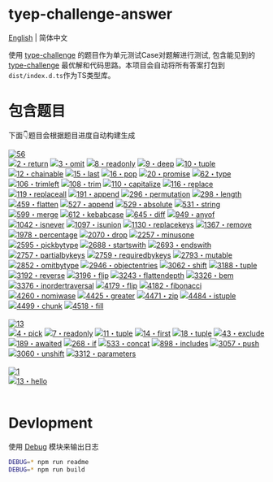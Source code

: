 # tyep-challenge-answer

[English](./readme.md) | 简体中文


使用 [type-challenge](https://github.com/type-challenges/type-challenges) 的题目作为单元测试Case对题解进行测试, 包含能见到的 [type-challenge](https://github.com/type-challenges/type-challenges) 最优解和代码思路。本项目会自动将所有答案打包到`dist/index.d.ts`作为TS类型库。

# 包含题目

下面👇题目会根据题目进度自动构建生成

<!-- Here with topic and answer list start -->
<p><a href="https://github.com/ManfredHu/type-challenge-answer/tree/master/" target="_blank"><img src="https://img.shields.io/badge/medium-56-d9901a" alt="56"/></a> <br /><a href="https://github.com/ManfredHu/type-challenge-answer/tree/master/questions/00002-medium-return-type.ts" target="_blank"><img src="https://img.shields.io/badge/-2%E3%83%BBreturn-d9901a" alt="2・return"/></a> <a href="https://github.com/ManfredHu/type-challenge-answer/tree/master/questions/00003-medium-omit.ts" target="_blank"><img src="https://img.shields.io/badge/-3%E3%83%BBomit-d9901a" alt="3・omit"/></a> <a href="https://github.com/ManfredHu/type-challenge-answer/tree/master/questions/00008-medium-readonly-2.ts" target="_blank"><img src="https://img.shields.io/badge/-8%E3%83%BBreadonly-d9901a" alt="8・readonly"/></a> <a href="https://github.com/ManfredHu/type-challenge-answer/tree/master/questions/00009-medium-deep-readonly.ts" target="_blank"><img src="https://img.shields.io/badge/-9%E3%83%BBdeep-d9901a" alt="9・deep"/></a> <a href="https://github.com/ManfredHu/type-challenge-answer/tree/master/questions/00010-medium-tuple-to-union.ts" target="_blank"><img src="https://img.shields.io/badge/-10%E3%83%BBtuple-d9901a" alt="10・tuple"/></a> <a href="https://github.com/ManfredHu/type-challenge-answer/tree/master/questions/00012-medium-chainable-options.ts" target="_blank"><img src="https://img.shields.io/badge/-12%E3%83%BBchainable-d9901a" alt="12・chainable"/></a> <a href="https://github.com/ManfredHu/type-challenge-answer/tree/master/questions/00015-medium-last.ts" target="_blank"><img src="https://img.shields.io/badge/-15%E3%83%BBlast-d9901a" alt="15・last"/></a> <a href="https://github.com/ManfredHu/type-challenge-answer/tree/master/questions/00016-medium-pop.ts" target="_blank"><img src="https://img.shields.io/badge/-16%E3%83%BBpop-d9901a" alt="16・pop"/></a> <a href="https://github.com/ManfredHu/type-challenge-answer/tree/master/questions/00020-medium-promise-all.ts" target="_blank"><img src="https://img.shields.io/badge/-20%E3%83%BBpromise-d9901a" alt="20・promise"/></a> <a href="https://github.com/ManfredHu/type-challenge-answer/tree/master/questions/00062-medium-type-lookup.ts" target="_blank"><img src="https://img.shields.io/badge/-62%E3%83%BBtype-d9901a" alt="62・type"/></a> <a href="https://github.com/ManfredHu/type-challenge-answer/tree/master/questions/00106-medium-trimleft.ts" target="_blank"><img src="https://img.shields.io/badge/-106%E3%83%BBtrimleft-d9901a" alt="106・trimleft"/></a> <a href="https://github.com/ManfredHu/type-challenge-answer/tree/master/questions/00108-medium-trim.ts" target="_blank"><img src="https://img.shields.io/badge/-108%E3%83%BBtrim-d9901a" alt="108・trim"/></a> <a href="https://github.com/ManfredHu/type-challenge-answer/tree/master/questions/00110-medium-capitalize.ts" target="_blank"><img src="https://img.shields.io/badge/-110%E3%83%BBcapitalize-d9901a" alt="110・capitalize"/></a> <a href="https://github.com/ManfredHu/type-challenge-answer/tree/master/questions/00116-medium-replace.ts" target="_blank"><img src="https://img.shields.io/badge/-116%E3%83%BBreplace-d9901a" alt="116・replace"/></a> <a href="https://github.com/ManfredHu/type-challenge-answer/tree/master/questions/00119-medium-replaceall.ts" target="_blank"><img src="https://img.shields.io/badge/-119%E3%83%BBreplaceall-d9901a" alt="119・replaceall"/></a> <a href="https://github.com/ManfredHu/type-challenge-answer/tree/master/questions/00191-medium-append-argument.ts" target="_blank"><img src="https://img.shields.io/badge/-191%E3%83%BBappend-d9901a" alt="191・append"/></a> <a href="https://github.com/ManfredHu/type-challenge-answer/tree/master/questions/00296-medium-permutation.ts" target="_blank"><img src="https://img.shields.io/badge/-296%E3%83%BBpermutation-d9901a" alt="296・permutation"/></a> <a href="https://github.com/ManfredHu/type-challenge-answer/tree/master/questions/00298-medium-length-of-string.ts" target="_blank"><img src="https://img.shields.io/badge/-298%E3%83%BBlength-d9901a" alt="298・length"/></a> <a href="https://github.com/ManfredHu/type-challenge-answer/tree/master/questions/00459-medium-flatten.ts" target="_blank"><img src="https://img.shields.io/badge/-459%E3%83%BBflatten-d9901a" alt="459・flatten"/></a> <a href="https://github.com/ManfredHu/type-challenge-answer/tree/master/questions/00527-medium-append-to-object.ts" target="_blank"><img src="https://img.shields.io/badge/-527%E3%83%BBappend-d9901a" alt="527・append"/></a> <a href="https://github.com/ManfredHu/type-challenge-answer/tree/master/questions/00529-medium-absolute.ts" target="_blank"><img src="https://img.shields.io/badge/-529%E3%83%BBabsolute-d9901a" alt="529・absolute"/></a> <a href="https://github.com/ManfredHu/type-challenge-answer/tree/master/questions/00531-medium-string-to-union.ts" target="_blank"><img src="https://img.shields.io/badge/-531%E3%83%BBstring-d9901a" alt="531・string"/></a> <a href="https://github.com/ManfredHu/type-challenge-answer/tree/master/questions/00599-medium-merge.ts" target="_blank"><img src="https://img.shields.io/badge/-599%E3%83%BBmerge-d9901a" alt="599・merge"/></a> <a href="https://github.com/ManfredHu/type-challenge-answer/tree/master/questions/00612-medium-kebabcase.ts" target="_blank"><img src="https://img.shields.io/badge/-612%E3%83%BBkebabcase-d9901a" alt="612・kebabcase"/></a> <a href="https://github.com/ManfredHu/type-challenge-answer/tree/master/questions/00645-medium-diff.ts" target="_blank"><img src="https://img.shields.io/badge/-645%E3%83%BBdiff-d9901a" alt="645・diff"/></a> <a href="https://github.com/ManfredHu/type-challenge-answer/tree/master/questions/00949-medium-anyof.ts" target="_blank"><img src="https://img.shields.io/badge/-949%E3%83%BBanyof-d9901a" alt="949・anyof"/></a> <a href="https://github.com/ManfredHu/type-challenge-answer/tree/master/questions/01042-medium-isnever.ts" target="_blank"><img src="https://img.shields.io/badge/-1042%E3%83%BBisnever-d9901a" alt="1042・isnever"/></a> <a href="https://github.com/ManfredHu/type-challenge-answer/tree/master/questions/01097-medium-isunion.ts" target="_blank"><img src="https://img.shields.io/badge/-1097%E3%83%BBisunion-d9901a" alt="1097・isunion"/></a> <a href="https://github.com/ManfredHu/type-challenge-answer/tree/master/questions/01130-medium-replacekeys.ts" target="_blank"><img src="https://img.shields.io/badge/-1130%E3%83%BBreplacekeys-d9901a" alt="1130・replacekeys"/></a> <a href="https://github.com/ManfredHu/type-challenge-answer/tree/master/questions/01367-medium-remove-index-signature.ts" target="_blank"><img src="https://img.shields.io/badge/-1367%E3%83%BBremove-d9901a" alt="1367・remove"/></a> <a href="https://github.com/ManfredHu/type-challenge-answer/tree/master/questions/01978-medium-percentage-parser.ts" target="_blank"><img src="https://img.shields.io/badge/-1978%E3%83%BBpercentage-d9901a" alt="1978・percentage"/></a> <a href="https://github.com/ManfredHu/type-challenge-answer/tree/master/questions/02070-medium-drop-char.ts" target="_blank"><img src="https://img.shields.io/badge/-2070%E3%83%BBdrop-d9901a" alt="2070・drop"/></a> <a href="https://github.com/ManfredHu/type-challenge-answer/tree/master/questions/02257-medium-minusone.ts" target="_blank"><img src="https://img.shields.io/badge/-2257%E3%83%BBminusone-d9901a" alt="2257・minusone"/></a> <a href="https://github.com/ManfredHu/type-challenge-answer/tree/master/questions/02595-medium-pickbytype.ts" target="_blank"><img src="https://img.shields.io/badge/-2595%E3%83%BBpickbytype-d9901a" alt="2595・pickbytype"/></a> <a href="https://github.com/ManfredHu/type-challenge-answer/tree/master/questions/02688-medium-startswith.ts" target="_blank"><img src="https://img.shields.io/badge/-2688%E3%83%BBstartswith-d9901a" alt="2688・startswith"/></a> <a href="https://github.com/ManfredHu/type-challenge-answer/tree/master/questions/02693-medium-endswith.ts" target="_blank"><img src="https://img.shields.io/badge/-2693%E3%83%BBendswith-d9901a" alt="2693・endswith"/></a> <a href="https://github.com/ManfredHu/type-challenge-answer/tree/master/questions/02757-medium-partialbykeys.ts" target="_blank"><img src="https://img.shields.io/badge/-2757%E3%83%BBpartialbykeys-d9901a" alt="2757・partialbykeys"/></a> <a href="https://github.com/ManfredHu/type-challenge-answer/tree/master/questions/02759-medium-requiredbykeys.ts" target="_blank"><img src="https://img.shields.io/badge/-2759%E3%83%BBrequiredbykeys-d9901a" alt="2759・requiredbykeys"/></a> <a href="https://github.com/ManfredHu/type-challenge-answer/tree/master/questions/02793-medium-mutable.ts" target="_blank"><img src="https://img.shields.io/badge/-2793%E3%83%BBmutable-d9901a" alt="2793・mutable"/></a> <a href="https://github.com/ManfredHu/type-challenge-answer/tree/master/questions/02852-medium-omitbytype.ts" target="_blank"><img src="https://img.shields.io/badge/-2852%E3%83%BBomitbytype-d9901a" alt="2852・omitbytype"/></a> <a href="https://github.com/ManfredHu/type-challenge-answer/tree/master/questions/02946-medium-objectentries.ts" target="_blank"><img src="https://img.shields.io/badge/-2946%E3%83%BBobjectentries-d9901a" alt="2946・objectentries"/></a> <a href="https://github.com/ManfredHu/type-challenge-answer/tree/master/questions/03062-medium-shift.ts" target="_blank"><img src="https://img.shields.io/badge/-3062%E3%83%BBshift-d9901a" alt="3062・shift"/></a> <a href="https://github.com/ManfredHu/type-challenge-answer/tree/master/questions/03188-medium-tuple-to-nested-object.ts" target="_blank"><img src="https://img.shields.io/badge/-3188%E3%83%BBtuple-d9901a" alt="3188・tuple"/></a> <a href="https://github.com/ManfredHu/type-challenge-answer/tree/master/questions/03192-medium-reverse.ts" target="_blank"><img src="https://img.shields.io/badge/-3192%E3%83%BBreverse-d9901a" alt="3192・reverse"/></a> <a href="https://github.com/ManfredHu/type-challenge-answer/tree/master/questions/03196-medium-flip-arguments.ts" target="_blank"><img src="https://img.shields.io/badge/-3196%E3%83%BBflip-d9901a" alt="3196・flip"/></a> <a href="https://github.com/ManfredHu/type-challenge-answer/tree/master/questions/03243-medium-flattendepth.ts" target="_blank"><img src="https://img.shields.io/badge/-3243%E3%83%BBflattendepth-d9901a" alt="3243・flattendepth"/></a> <a href="https://github.com/ManfredHu/type-challenge-answer/tree/master/questions/03326-medium-bem-style-string.ts" target="_blank"><img src="https://img.shields.io/badge/-3326%E3%83%BBbem-d9901a" alt="3326・bem"/></a> <a href="https://github.com/ManfredHu/type-challenge-answer/tree/master/questions/03376-medium-inordertraversal.ts" target="_blank"><img src="https://img.shields.io/badge/-3376%E3%83%BBinordertraversal-d9901a" alt="3376・inordertraversal"/></a> <a href="https://github.com/ManfredHu/type-challenge-answer/tree/master/questions/04179-medium-flip.ts" target="_blank"><img src="https://img.shields.io/badge/-4179%E3%83%BBflip-d9901a" alt="4179・flip"/></a> <a href="https://github.com/ManfredHu/type-challenge-answer/tree/master/questions/04182-medium-fibonacci-sequence.ts" target="_blank"><img src="https://img.shields.io/badge/-4182%E3%83%BBfibonacci-d9901a" alt="4182・fibonacci"/></a> <a href="https://github.com/ManfredHu/type-challenge-answer/tree/master/questions/04260-medium-nomiwase.ts" target="_blank"><img src="https://img.shields.io/badge/-4260%E3%83%BBnomiwase-d9901a" alt="4260・nomiwase"/></a> <a href="https://github.com/ManfredHu/type-challenge-answer/tree/master/questions/04425-medium-greater-than.ts" target="_blank"><img src="https://img.shields.io/badge/-4425%E3%83%BBgreater-d9901a" alt="4425・greater"/></a> <a href="https://github.com/ManfredHu/type-challenge-answer/tree/master/questions/04471-medium-zip.ts" target="_blank"><img src="https://img.shields.io/badge/-4471%E3%83%BBzip-d9901a" alt="4471・zip"/></a> <a href="https://github.com/ManfredHu/type-challenge-answer/tree/master/questions/04484-medium-istuple.ts" target="_blank"><img src="https://img.shields.io/badge/-4484%E3%83%BBistuple-d9901a" alt="4484・istuple"/></a> <a href="https://github.com/ManfredHu/type-challenge-answer/tree/master/questions/04499-medium-chunk.ts" target="_blank"><img src="https://img.shields.io/badge/-4499%E3%83%BBchunk-d9901a" alt="4499・chunk"/></a> <a href="https://github.com/ManfredHu/type-challenge-answer/tree/master/questions/04518-medium-fill.ts" target="_blank"><img src="https://img.shields.io/badge/-4518%E3%83%BBfill-d9901a" alt="4518・fill"/></a> <br /><br /><a href="https://github.com/ManfredHu/type-challenge-answer/tree/master/" target="_blank"><img src="https://img.shields.io/badge/easy-13-7aad0c" alt="13"/></a> <br /><a href="https://github.com/ManfredHu/type-challenge-answer/tree/master/questions/00004-easy-pick.ts" target="_blank"><img src="https://img.shields.io/badge/-4%E3%83%BBpick-7aad0c" alt="4・pick"/></a> <a href="https://github.com/ManfredHu/type-challenge-answer/tree/master/questions/00007-easy-readonly.ts" target="_blank"><img src="https://img.shields.io/badge/-7%E3%83%BBreadonly-7aad0c" alt="7・readonly"/></a> <a href="https://github.com/ManfredHu/type-challenge-answer/tree/master/questions/00011-easy-tuple-to-object.ts" target="_blank"><img src="https://img.shields.io/badge/-11%E3%83%BBtuple-7aad0c" alt="11・tuple"/></a> <a href="https://github.com/ManfredHu/type-challenge-answer/tree/master/questions/00014-easy-first.ts" target="_blank"><img src="https://img.shields.io/badge/-14%E3%83%BBfirst-7aad0c" alt="14・first"/></a> <a href="https://github.com/ManfredHu/type-challenge-answer/tree/master/questions/00018-easy-tuple-length.ts" target="_blank"><img src="https://img.shields.io/badge/-18%E3%83%BBtuple-7aad0c" alt="18・tuple"/></a> <a href="https://github.com/ManfredHu/type-challenge-answer/tree/master/questions/00043-easy-exclude.ts" target="_blank"><img src="https://img.shields.io/badge/-43%E3%83%BBexclude-7aad0c" alt="43・exclude"/></a> <a href="https://github.com/ManfredHu/type-challenge-answer/tree/master/questions/00189-easy-awaited.ts" target="_blank"><img src="https://img.shields.io/badge/-189%E3%83%BBawaited-7aad0c" alt="189・awaited"/></a> <a href="https://github.com/ManfredHu/type-challenge-answer/tree/master/questions/00268-easy-if.ts" target="_blank"><img src="https://img.shields.io/badge/-268%E3%83%BBif-7aad0c" alt="268・if"/></a> <a href="https://github.com/ManfredHu/type-challenge-answer/tree/master/questions/00533-easy-concat.ts" target="_blank"><img src="https://img.shields.io/badge/-533%E3%83%BBconcat-7aad0c" alt="533・concat"/></a> <a href="https://github.com/ManfredHu/type-challenge-answer/tree/master/questions/00898-easy-includes.ts" target="_blank"><img src="https://img.shields.io/badge/-898%E3%83%BBincludes-7aad0c" alt="898・includes"/></a> <a href="https://github.com/ManfredHu/type-challenge-answer/tree/master/questions/03057-easy-push.ts" target="_blank"><img src="https://img.shields.io/badge/-3057%E3%83%BBpush-7aad0c" alt="3057・push"/></a> <a href="https://github.com/ManfredHu/type-challenge-answer/tree/master/questions/03060-easy-unshift.ts" target="_blank"><img src="https://img.shields.io/badge/-3060%E3%83%BBunshift-7aad0c" alt="3060・unshift"/></a> <a href="https://github.com/ManfredHu/type-challenge-answer/tree/master/questions/03312-easy-parameters.ts" target="_blank"><img src="https://img.shields.io/badge/-3312%E3%83%BBparameters-7aad0c" alt="3312・parameters"/></a> <br /><br /><a href="https://github.com/ManfredHu/type-challenge-answer/tree/master/" target="_blank"><img src="https://img.shields.io/badge/warm-1-teal" alt="1"/></a> <br /><a href="https://github.com/ManfredHu/type-challenge-answer/tree/master/questions/00013-warm-hello-world.ts" target="_blank"><img src="https://img.shields.io/badge/-13%E3%83%BBhello-teal" alt="13・hello"/></a> <br /><br /></p>
<!-- Here with topic and answer list end -->

# Devlopment

使用 [Debug](https://www.npmjs.com/package/debug) 模块来输出日志

```bash
DEBUG=* npm run readme
DEBUG=* npm run build
```